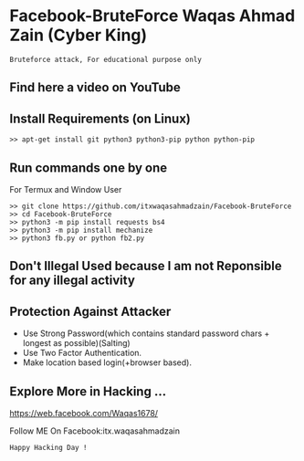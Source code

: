 
# Facebook-BruteForce Waqas Ahmad Zain (Cyber King)
```
Bruteforce attack, For educational purpose only
```
## Find here a video on YouTube

## Install Requirements (on Linux)
```
>> apt-get install git python3 python3-pip python python-pip
```

## Run commands one by one
For Termux and Window User
```
>> git clone https://github.com/itxwaqasahmadzain/Facebook-BruteForce
>> cd Facebook-BruteForce
>> python3 -m pip install requests bs4
>> python3 -m pip install mechanize
>> python3 fb.py or python fb2.py
```
## Don't Illegal Used because I am not Reponsible for any illegal activity


## Protection Against Attacker
* Use Strong Password(which contains standard password chars + longest as possible)(Salting)
* Use Two Factor Authentication.
* Make location based login(+browser based).

## Explore More in Hacking ...
https://web.facebook.com/Waqas1678/

Follow ME On Facebook:itx.waqasahmadzain
~~~
Happy Hacking Day !
~~~
